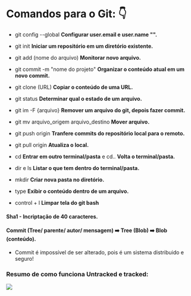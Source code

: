 

# Comandos para o Git: :point_down:



- git config --global  **Configurar user.email e user.name "".**

- git init **Iniciar um repositório em um diretório existente.**

- git add (nome do arquivo) **Monitorar novo arquivo.**

- git commit -m "nome do projeto" **Organizar o conteúdo atual em um novo commit.**

- git clone (URL) **Copiar o conteúdo de uma URL.**

- git status **Determinar qual o estado de um arquivo.**

- git im -F {arquivo} **Remover um arquivo do git, depois fazer commit.**

- git mv arquivo_origem arquivo_destino **Mover arquivo.**

- git push origin **Tranfere commits do repositório local para o remoto.**

- git pull origin **Atualiza o local.**



- cd **Entrar em outro terminal/pasta** e cd.. **Volta o terminal/pasta.**

- dir e ls **Listar o que tem dentro do terminal/pasta.**

- mkdir **Criar nova pasta no diretório.**

- type **Exibir o conteúdo dentro de um arquivo.**

- control + l **Limpar tela do git bash**



#### Sha1 - Incriptação de 40 caracteres.

#### Commit (Tree/ parente/ autor/ mensagem) :arrow_right: Tree (Blob) :arrow_right: Blob (conteúdo).

- Commit é impossível de ser alterado, pois é um sistema distribuido e seguro!



### Resumo de como funciona Untracked e tracked:

![](C:\Users\Yoga\Desktop\Untracked%20tracked.jpg)


